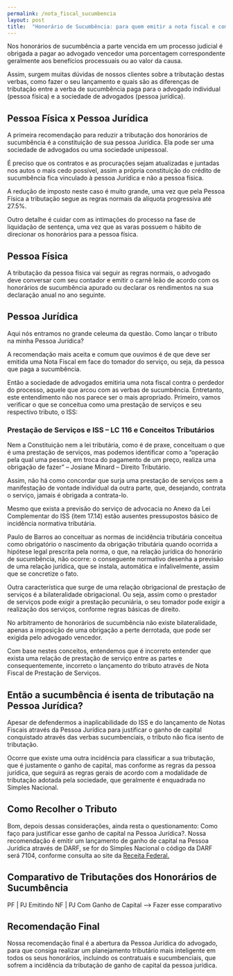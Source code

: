 ```yaml
---
permalink: /nota_fiscal_sucumbencia
layout: post
title:  "Honorário de Sucumbência: para quem emitir a nota fiscal e como tributar?"
---
```


Nos honorários de sucumbência a parte vencida em um processo judicial é obrigada a pagar ao advogado vencedor uma porcentagem correspondente geralmente aos benefícios processuais ou ao valor da causa.

Assim, surgem muitas dúvidas de nossos clientes sobre a tributação destas verbas, como fazer o seu lançamento e quais são as diferenças de tributação entre a verba de sucumbência paga para o advogado individual (pessoa física) e a sociedade de advogados (pessoa jurídica).

## Pessoa Física x Pessoa Jurídica

A primeira recomendação para reduzir a tributação dos honorários de sucumbência é a constituição de sua pessoa Jurídica. Ela pode ser uma sociedade de advogados ou uma sociedade unipessoal.

É preciso que os contratos e as procurações sejam atualizadas e juntadas nos autos o mais cedo possível, assim a própria constituição do crédito de sucumbência fica vinculado à pessoa Jurídica e não a pessoa física.

A redução de imposto neste caso é muito grande, uma vez que pela Pessoa Física a tributação segue as regras normais da alíquota progressiva até 27.5%.

Outro detalhe é cuidar com as intimações do processo na fase de liquidação de sentença, uma vez que as varas possuem o hábito de direcionar os honorários para a pessoa física.

## Pessoa Física

A tributação da pessoa física vai seguir as regras normais, o advogado deve conversar com seu contador e emitir o carnê leão de acordo com os honorários de sucumbência apurado ou declarar os rendimentos na sua declaração anual no ano seguinte.

## Pessoa Jurídica

Aqui nós entramos no grande celeuma da questão. Como lançar o tributo na minha Pessoa Jurídica?

A recomendação mais aceita e comum que ouvimos é de que deve ser emitida uma Nota Fiscal em face do tomador do serviço, ou seja, da pessoa que paga a sucumbência.

Então a sociedade de advogados emitiria uma nota fiscal contra o perdedor do processo, aquele que arcou com as verbas de sucumbência.
Entretanto, este entendimento não nos parece ser o mais apropriado.
Primeiro, vamos verificar o que se conceitua como uma prestação de serviços e seu respectivo tributo, o ISS:

### Prestação de Serviços e ISS – LC 116 e Conceitos Tributários

Nem a Constituição nem a lei tributária, como é de praxe, conceituam o que é uma prestação de serviços, mas podemos identificar como a “operação pela qual uma pessoa, em troca do pagamento de um preço, realiza uma obrigação de fazer” – Josiane Minard – Direito Tributário.

Assim, não há como concordar que surja uma prestação de serviços sem a manifestação de vontade individual da outra parte, que, desejando, contrata o serviço, jamais é obrigada a contrata-lo.

Mesmo que exista a previsão do serviço de advocacia no Anexo da Lei Complementar do ISS (item 17.14) estão ausentes pressupostos básico de incidência normativa tributária.

Paulo de Barros ao conceituar as normas de incidência tributária conceitua como obrigatório o nascimento da obrigação tributária quando ocorrida a hipótese legal prescrita pela norma, o que, na relação jurídica do honorário de sucumbência, não ocorre: o conseguente normativo desenha a previsão de uma relação jurídica, que se instala, automática e infalivelmente, assim que se concretize o fato.

Outra característica que surge de uma relação obrigacional de prestação de serviços é a bilateralidade obrigacional. Ou seja, assim como o prestador de serviços pode exigir a prestação pecuniária, o seu tomador pode exigir a realização dos serviços, conforme regras básicas de direito.

No arbitramento de honorários de sucumbência não existe bilateralidade, apenas a imposição de uma obrigação a perte derrotada, que pode ser exigida pelo advogado vencedor.

Com base nestes conceitos, entendemos que é incorreto entender que exista uma relação de prestação de serviço entre as partes e consequentemente, incorreto o lançamento do tributo através de Nota Fiscal de Prestação de Serviços.

## Então a sucumbência é isenta de tributação na Pessoa Jurídica?

Apesar de defendermos a inaplicabilidade do ISS e do lançamento de Notas Fiscais através da Pessoa Jurídica para justificar o ganho de capital conquistado através das verbas sucumbenciais, o tributo não fica isento de tributação.

Ocorre que existe uma outra incidência para classificar a sua tributação, que é justamente o ganho de capital, mas conforme as regras da pessoa jurídica, que seguirá as regras gerais de acordo com a modalidade de tributação adotada pela sociedade, que geralmente é enquadrada no Simples Nacional.

## Como Recolher o Tributo

Bom, depois dessas considerações, ainda resta o questionamento: Como faço para justificar esse ganho de capital na Pessoa Jurídica?.
Nossa recomendação é emitir um lançamento de ganho de capital na Pessoa Jurídica através de DARF, se for do Simples Nacional o código da DARF será 7104, conforme consulta ao site da <a href="https://sicalc.receita.economia.gov.br/sicalc/principal"> Receita Federal. </a>

## Comparativo de Tributações dos Honorários de Sucumbência

PF | PJ Emitindo NF | PJ Com Ganho de Capital
—-> Fazer esse comparativo

## Recomendação Final

Nossa recomendação final é a abertura da Pessoa Jurídica do advogado, para que consiga realizar um planejamento tributário mais inteligente em todos os seus honorários, incluindo os contratuais e sucumbenciais, que sofrem a incidência da tributação de ganho de capital da pessoa jurídica.
